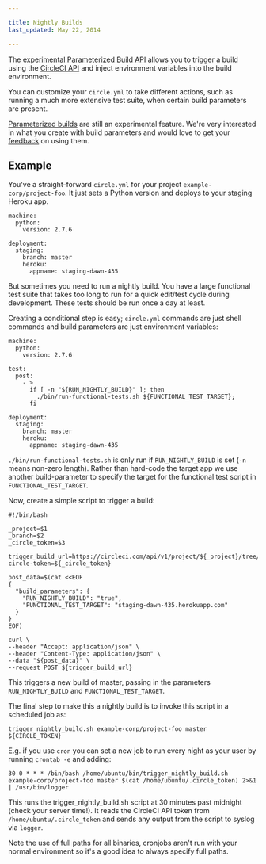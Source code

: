 ```yaml
---

title: Nightly Builds
last_updated: May 22, 2014

---
```


The [experimental Parameterized Build API](/docs/parameterized-builds)
allows you to trigger a build using the [CircleCI API](/docs/api#new-build)
and inject environment variables into the build environment.

You can customize your `circle.yml` to take different actions, such as running a much more extensive test suite, when certain build parameters are present.

[Parameterized builds](/docs/parameterized-builds) are still an experimental feature.
We're very interested in what you create with build parameters and would love to get your
[feedback](mailto:sayhi@circleci.com) on using them.

## Example

You've a straight-forward `circle.yml` for your project `example-corp/project-foo`.
It just sets a Python version and deploys to your staging Heroku app.

```
machine:
  python:
    version: 2.7.6

deployment:
  staging:
    branch: master
    heroku:
      appname: staging-dawn-435
```

But sometimes you need to run a nightly build.
You have a large functional test suite that takes too long to run for a quick edit/test cycle during development.
These tests should be run once a day at least.

Creating a conditional step is easy; `circle.yml` commands are just shell commands and build parameters are just environment variables:

```
machine:
  python:
    version: 2.7.6

test:
  post:
    - >
      if [ -n "${RUN_NIGHTLY_BUILD}" ]; then
        ./bin/run-functional-tests.sh ${FUNCTIONAL_TEST_TARGET};
      fi

deployment:
  staging:
    branch: master
    heroku:
      appname: staging-dawn-435
```

`./bin/run-functional-tests.sh` is only run if `RUN_NIGHTLY_BUILD` is set (`-n` means non-zero length).
Rather than hard-code the target app we use another build-parameter to specify the target for the functional test script in `FUNCTIONAL_TEST_TARGET`.

Now, create a simple script to trigger a build:

```
#!/bin/bash

_project=$1
_branch=$2
_circle_token=$3

trigger_build_url=https://circleci.com/api/v1/project/${_project}/tree/${_branch}?circle-token=${_circle_token}

post_data=$(cat <<EOF
{
  "build_parameters": {
    "RUN_NIGHTLY_BUILD": "true",
    "FUNCTIONAL_TEST_TARGET": "staging-dawn-435.herokuapp.com"
  }
}
EOF)

curl \
--header "Accept: application/json" \
--header "Content-Type: application/json" \
--data "${post_data}" \
--request POST ${trigger_build_url}
```

This triggers a new build of master, passing in the parameters `RUN_NIGHTLY_BUILD` and `FUNCTIONAL_TEST_TARGET`.

The final step to make this a nightly build is to invoke this script in a scheduled job as:

```
trigger_nightly_build.sh example-corp/project-foo master ${CIRCLE_TOKEN}
```

E.g. if you use `cron` you can set a new job to run every night as your user by running `crontab -e` and adding:

```
30 0 * * * /bin/bash /home/ubuntu/bin/trigger_nightly_build.sh example-corp/project-foo master $(cat /home/ubuntu/.circle_token) 2>&1 | /usr/bin/logger
```

This runs the trigger_nightly_build.sh script at 30 minutes past midnight (check your server time!).
It reads the CircleCI API token from `/home/ubuntu/.circle_token` and sends any output from the script to syslog via `logger`.

Note the use of full paths for all binaries, cronjobs aren't run with your normal environment so it's a good idea to always specify full paths.
